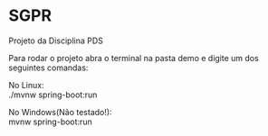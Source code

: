 # SGPR
Projeto da Disciplina PDS

Para rodar o projeto abra o terminal na pasta demo e digite um dos seguintes comandas:

No Linux:  
./mvnw spring-boot:run

No Windows(Não testado!):  
mvnw spring-boot:run
